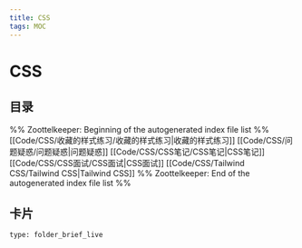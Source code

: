 ```yaml
---
title: CSS
tags: MOC
---
```

# CSS

## 目录



%% Zoottelkeeper: Beginning of the autogenerated index file list  %%
 [[Code/CSS/收藏的样式练习/收藏的样式练习|收藏的样式练习]]
 [[Code/CSS/问题疑惑/问题疑惑|问题疑惑]]
 [[Code/CSS/CSS笔记/CSS笔记|CSS笔记]]
 [[Code/CSS/CSS面试/CSS面试|CSS面试]]
 [[Code/CSS/Tailwind CSS/Tailwind CSS|Tailwind CSS]]
%% Zoottelkeeper: End of the autogenerated index file list  %%












## 卡片

```ccard
type: folder_brief_live
```



















